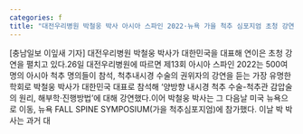 ```yaml
---
categories: f
title: "대전우리병원 박철웅 박사 아시아 스파인 2022·뉴욕 가을 척추 심포지엄 초청 강연"
---
```

[충남일보 이잎새 기자] 대전우리병원 박철웅 박사가 대한민국을 대표해 연이은 초청 강연을 펼치고 있다.26일 대전우리병원에 따르면 제13회 아시아 스파인 2022는 500여명의 아시아 척추 명의들이 참석, 척추내시경 수술의 권위자의 강연을 듣는 가장 유명한 학회로 박철웅 박사가 대한민국 대표로 참석해 ‘양방향 내시경 척추 수술-척추관 감압술의 원리, 해부학·진행방법’에 대해 강연했다.이어 박철웅 박사는 그 다음날 미국 뉴욕으로 이동, 뉴욕 FALL SPINE SYMPOSIUM(가을 척추심포지엄)에 참가했다. 이날 박 박사는 과거 대